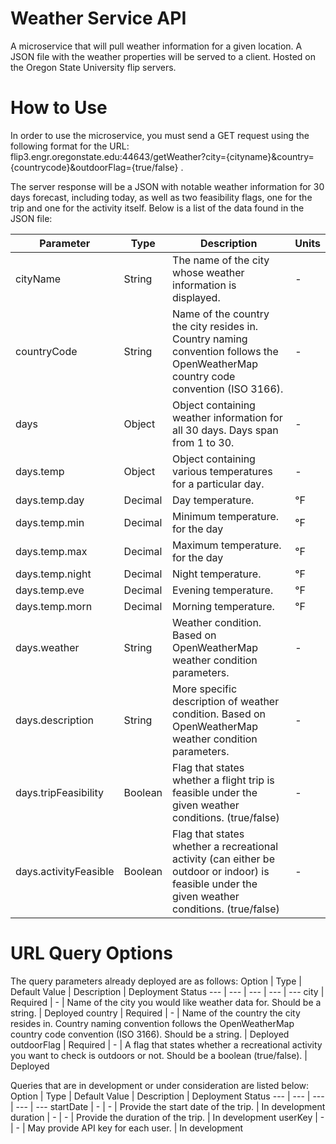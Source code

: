# Weather Service API
A microservice that will pull weather information for a given location. A JSON file with the weather properties will be served to a client. Hosted on the Oregon State University flip servers.
# How to Use
In order to use the microservice, you must send a GET request using the following format for the URL: flip3.engr.oregonstate.edu:44643/getWeather?city={cityname}&country={countrycode}&outdoorFlag={true/false} .

The server response will be a JSON with notable weather information for 30 days forecast, including today, as well as two feasibility flags, one for the trip and one for the activity itself. Below is a list of the data found in the JSON file:

Parameter | Type | Description | Units
--- | --- | --- | ---
cityName | String | The name of the city whose weather information is displayed. | -
countryCode | String | Name of the country the city resides in. Country naming convention follows the OpenWeatherMap country code convention (ISO 3166). | -
days | Object | Object containing weather information for all 30 days. Days span from 1 to 30. | -
days.temp | Object | Object containing various temperatures for a particular day. | -
days.temp.day | Decimal | Day temperature. | °F
days.temp.min | Decimal | Minimum temperature. for the day | °F
days.temp.max | Decimal | Maximum temperature. for the day | °F
days.temp.night | Decimal | Night temperature. | °F
days.temp.eve | Decimal | Evening temperature. | °F
days.temp.morn | Decimal | Morning temperature. | °F
days.weather | String | Weather condition. Based on OpenWeatherMap weather condition parameters. | -
days.description | String | More specific description of weather condition. Based on OpenWeatherMap weather condition parameters. | -
days.tripFeasibility | Boolean | Flag that states whether a flight trip is feasible under the given weather conditions. (true/false) | -
days.activityFeasible | Boolean | Flag that states whether a recreational activity (can either be outdoor or indoor) is feasible under the given weather conditions. (true/false) | -


# URL Query Options
The query parameters already deployed are as follows:
Option | Type | Default Value | Description | Deployment Status
--- | --- | --- | --- | ---
city | Required | - | Name of the city you would like weather data for. Should be a string. | Deployed
country | Required | - | Name of the country the city resides in. Country naming convention follows the OpenWeatherMap country code convention (ISO 3166). Should be a string. | Deployed
outdoorFlag | Required | - | A flag that states whether a recreational activity you want to check is outdoors or not. Should be a boolean (true/false). | Deployed

Queries that are in development or under consideration are listed below:
Option | Type | Default Value | Description | Deployment Status
--- | --- | --- | --- | ---
startDate | - | - | Provide the start date of the trip. | In development
duration | - | - | Provide the duration of the trip. | In development
userKey | - | - | May provide API key for each user. | In development
